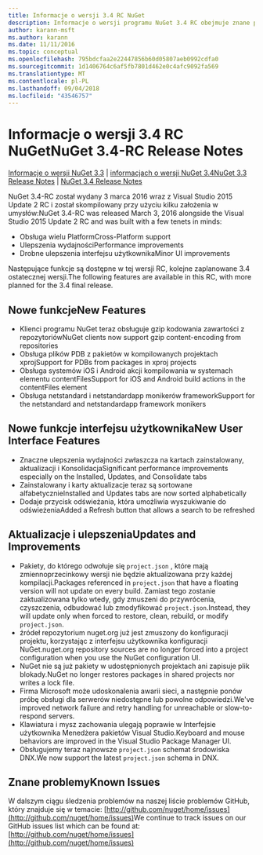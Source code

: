 ```yaml
---
title: Informacje o wersji 3.4 RC NuGet
description: Informacje o wersji programu NuGet 3.4 RC obejmuje znane problemy, poprawki błędów, funkcje dodane i DCRs.
author: karann-msft
ms.author: karann
ms.date: 11/11/2016
ms.topic: conceptual
ms.openlocfilehash: 795bdcfaa2e22447856b60d05807aeb0992cdfa0
ms.sourcegitcommit: 1d1406764c6af5fb7801d462e0c4afc9092fa569
ms.translationtype: MT
ms.contentlocale: pl-PL
ms.lasthandoff: 09/04/2018
ms.locfileid: "43546757"
---
```

# <a name="nuget-34-rc-release-notes"></a><span data-ttu-id="804b2-103">Informacje o wersji 3.4 RC NuGet</span><span class="sxs-lookup"><span data-stu-id="804b2-103">NuGet 3.4-RC Release Notes</span></span>

<span data-ttu-id="804b2-104">[Informacje o wersji NuGet 3.3](../release-notes/nuget-3.3.md) | [informacjach o wersji NuGet 3.4](../release-notes/nuget-3.4.md)</span><span class="sxs-lookup"><span data-stu-id="804b2-104">[NuGet 3.3 Release Notes](../release-notes/nuget-3.3.md) | [NuGet 3.4 Release Notes](../release-notes/nuget-3.4.md)</span></span>

<span data-ttu-id="804b2-105">NuGet 3.4-RC został wydany 3 marca 2016 wraz z Visual Studio 2015 Update 2 RC i został skompilowany przy użyciu kilku założenia w umysłów:</span><span class="sxs-lookup"><span data-stu-id="804b2-105">NuGet 3.4-RC was released March 3, 2016 alongside the Visual Studio 2015 Update 2 RC and was built with a few tenets in minds:</span></span>

* <span data-ttu-id="804b2-106">Obsługa wielu Platform</span><span class="sxs-lookup"><span data-stu-id="804b2-106">Cross-Platform support</span></span>
* <span data-ttu-id="804b2-107">Ulepszenia wydajności</span><span class="sxs-lookup"><span data-stu-id="804b2-107">Performance improvements</span></span>
* <span data-ttu-id="804b2-108">Drobne ulepszenia interfejsu użytkownika</span><span class="sxs-lookup"><span data-stu-id="804b2-108">Minor UI improvements</span></span>

<span data-ttu-id="804b2-109">Następujące funkcje są dostępne w tej wersji RC, kolejne zaplanowane 3.4 ostatecznej wersji.</span><span class="sxs-lookup"><span data-stu-id="804b2-109">The following features are available in this RC, with more planned for the 3.4 final release.</span></span>

## <a name="new-features"></a><span data-ttu-id="804b2-110">Nowe funkcje</span><span class="sxs-lookup"><span data-stu-id="804b2-110">New Features</span></span>

* <span data-ttu-id="804b2-111">Klienci programu NuGet teraz obsługuje gzip kodowania zawartości z repozytoriów</span><span class="sxs-lookup"><span data-stu-id="804b2-111">NuGet clients now support gzip content-encoding from repositories</span></span>
* <span data-ttu-id="804b2-112">Obsługa plików PDB z pakietów w kompilowanych projektach xproj</span><span class="sxs-lookup"><span data-stu-id="804b2-112">Support for PDBs from packages in xproj projects</span></span>
* <span data-ttu-id="804b2-113">Obsługa systemów iOS i Android akcji kompilowania w systemach elementu contentFiles</span><span class="sxs-lookup"><span data-stu-id="804b2-113">Support for iOS and Android build actions in the contentFiles element</span></span>
* <span data-ttu-id="804b2-114">Obsługa netstandard i netstandardapp monikerów framework</span><span class="sxs-lookup"><span data-stu-id="804b2-114">Support for the netstandard and netstandardapp framework monikers</span></span>

## <a name="new-user-interface-features"></a><span data-ttu-id="804b2-115">Nowe funkcje interfejsu użytkownika</span><span class="sxs-lookup"><span data-stu-id="804b2-115">New User Interface Features</span></span>

* <span data-ttu-id="804b2-116">Znaczne ulepszenia wydajności zwłaszcza na kartach zainstalowany, aktualizacji i Konsolidacja</span><span class="sxs-lookup"><span data-stu-id="804b2-116">Significant performance improvements especially on the Installed, Updates, and Consolidate tabs</span></span>
* <span data-ttu-id="804b2-117">Zainstalowany i karty aktualizacje teraz są sortowane alfabetycznie</span><span class="sxs-lookup"><span data-stu-id="804b2-117">Installed and Updates tabs are now sorted alphabetically</span></span>
* <span data-ttu-id="804b2-118">Dodaje przycisk odświeżania, która umożliwia wyszukiwanie do odświeżenia</span><span class="sxs-lookup"><span data-stu-id="804b2-118">Added a Refresh button that allows a search to be refreshed</span></span>

## <a name="updates-and-improvements"></a><span data-ttu-id="804b2-119">Aktualizacje i ulepszenia</span><span class="sxs-lookup"><span data-stu-id="804b2-119">Updates and Improvements</span></span>

* <span data-ttu-id="804b2-120">Pakiety, do którego odwołuje się `project.json` , które mają zmiennoprzecinkowy wersji nie będzie aktualizowana przy każdej kompilacji.</span><span class="sxs-lookup"><span data-stu-id="804b2-120">Packages referenced in `project.json` that have a floating version will not update on every build.</span></span> <span data-ttu-id="804b2-121">Zamiast tego zostanie zaktualizowana tylko wtedy, gdy zmuszeni do przywrócenia, czyszczenia, odbudować lub zmodyfikować `project.json`.</span><span class="sxs-lookup"><span data-stu-id="804b2-121">Instead, they will update only when forced to restore, clean, rebuild, or modify `project.json`.</span></span>
* <span data-ttu-id="804b2-122">źródeł repozytorium nuget.org już jest zmuszony do konfiguracji projektu, korzystając z interfejsu użytkownika konfiguracji NuGet.</span><span class="sxs-lookup"><span data-stu-id="804b2-122">nuget.org repository sources are no longer forced into a project configuration when you use the NuGet configuration UI.</span></span>
* <span data-ttu-id="804b2-123">NuGet nie są już pakiety w udostępnionych projektach ani zapisuje plik blokady.</span><span class="sxs-lookup"><span data-stu-id="804b2-123">NuGet no longer restores packages in shared projects nor writes a lock file.</span></span>
* <span data-ttu-id="804b2-124">Firma Microsoft może udoskonalenia awarii sieci, a następnie ponów próbę obsługi dla serwerów niedostępne lub powolne odpowiedzi.</span><span class="sxs-lookup"><span data-stu-id="804b2-124">We've improved network failure and retry handling for unreachable or slow-to-respond servers.</span></span>
* <span data-ttu-id="804b2-125">Klawiatura i mysz zachowania ulegają poprawie w Interfejsie użytkownika Menedżera pakietów Visual Studio.</span><span class="sxs-lookup"><span data-stu-id="804b2-125">Keyboard and mouse behaviors are improved in the Visual Studio Package Manager UI.</span></span>
* <span data-ttu-id="804b2-126">Obsługujemy teraz najnowsze `project.json` schemat środowiska DNX.</span><span class="sxs-lookup"><span data-stu-id="804b2-126">We now support the latest `project.json` schema in DNX.</span></span>

## <a name="known-issues"></a><span data-ttu-id="804b2-127">Znane problemy</span><span class="sxs-lookup"><span data-stu-id="804b2-127">Known Issues</span></span>

<span data-ttu-id="804b2-128">W dalszym ciągu śledzenia problemów na naszej liście problemów GitHub, który znajduje się w temacie: [http://github.com/nuget/home/issues](http://github.com/nuget/home/issues)</span><span class="sxs-lookup"><span data-stu-id="804b2-128">We continue to track issues on our GitHub issues list which can be found at: [http://github.com/nuget/home/issues](http://github.com/nuget/home/issues)</span></span>